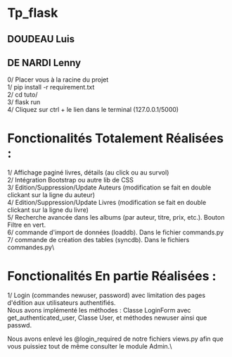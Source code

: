 # Tp_flask

## DOUDEAU Luis
## DE NARDI Lenny

0/ Placer vous à la racine du projet\
1/ pip install -r requirement.txt\
2/ cd tuto/\
3/ flask run \
4/ Cliquez sur ctrl + le lien dans le terminal (127.0.0.1/5000)


# Fonctionalités Totalement Réalisées :

1/ Affichage paginé livres, détails (au click ou au survol)\
2/ Intégration Bootstrap ou autre lib de CSS\
3/ Edition/Suppression/Update Auteurs (modification se fait en double clickant sur la ligne du auteur)\
4/ Edition/Suppression/Update Livres  (modification se fait en double clickant sur la ligne du livre)\
5/ Recherche avancée dans les albums (par auteur, titre, prix, etc.). Bouton Filtre en vert. \
6/ commande d'import de données (loaddb). Dans le fichier commands.py\
7/ commande de création des tables (syncdb). Dans le fichiers commandes.py\


# Fonctionalités En partie Réalisées :

1/ Login (commandes newuser, password) avec limitation des pages d'édition aux utilisateurs authentifiés.\
Nous avons implémenté les méthodes : Classe LoginForm avec get_authenticated_user, Classe User, et méthodes newuser ainsi que passwd.

Nous avons enlevé les @login_required de notre fichiers views.py afin que vous puissiez tout de même consulter le module Admin.\
